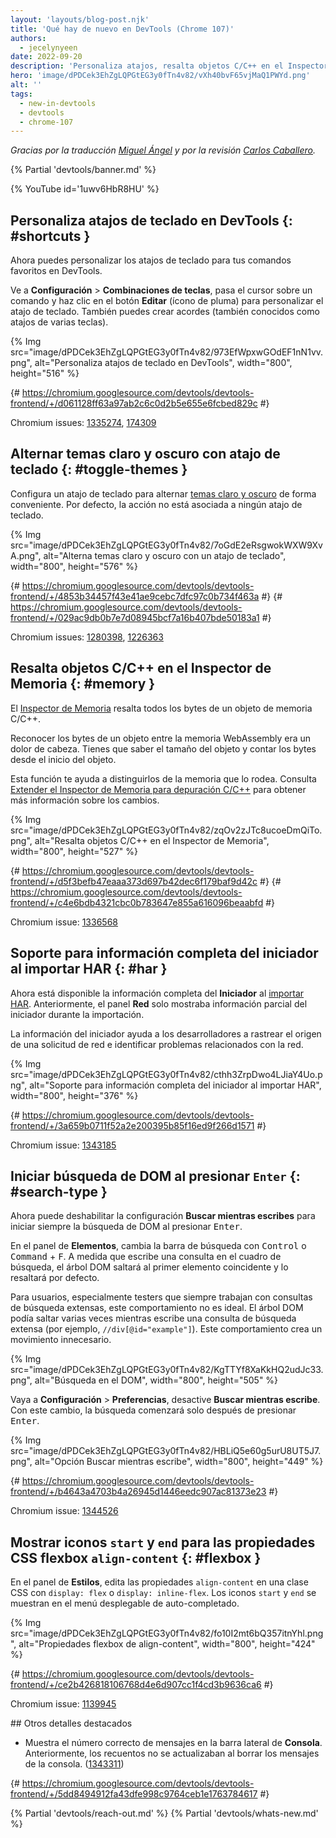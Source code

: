 ```yaml
---
layout: 'layouts/blog-post.njk'
title: 'Qué hay de nuevo en DevTools (Chrome 107)'
authors:
  - jecelynyeen
date: 2022-09-20
description: 'Personaliza atajos, resalta objetos C/C++ en el Inspector de Memoria y más.'
hero: 'image/dPDCek3EhZgLQPGtEG3y0fTn4v82/vXh40bvF65vjMaQ1PWYd.png'
alt: ''
tags:
  - new-in-devtools
  - devtools
  - chrome-107
---
```


*Gracias  por la traducción [Miguel Ángel](https://midu.dev) y por la revisión [Carlos Caballero](https://carloscaballero.io).*

{% Partial 'devtools/banner.md' %}

{% YouTube id='1uwv6HbR8HU' %}

<!-- Content starts here -->

<!-- ## Customize keyboard shortcuts in DevTools {: #shortcuts } -->
## Personaliza atajos de teclado en DevTools {: #shortcuts }

<!-- You can now customize keyboard shortcuts for your favorite commands in DevTools. -->
Ahora puedes personalizar los atajos de teclado para tus comandos favoritos en DevTools.

<!-- Go to **Settings** > **Shortcuts**, hover over a command and click the **Edit** button (pen icon) to customize the keyboard shortcut. You can create chords (a.k.a multi-key press shortcuts) as well.  -->
Ve a **Configuración** > **Combinaciones de teclas**, pasa el cursor sobre un comando y haz clic en el botón **Editar** (ícono de pluma) para personalizar el atajo de teclado. También puedes crear acordes (también conocidos como atajos de varias teclas).

{% Img src="image/dPDCek3EhZgLQPGtEG3y0fTn4v82/973EfWpxwGOdEF1nN1vv.png", alt="Personaliza atajos de teclado en DevTools", width="800", height="516" %}

{# https://chromium.googlesource.com/devtools/devtools-frontend/+/d061128ff63a97ab2c6c0d2b5e655e6fcbed829c #}

Chromium issues: [1335274](https://crbug.com/1335274), [174309](https://crbug.com/174309)


<!-- ## Toggle light and dark themes with keyboard shortcut {: #toggle-themes } -->
## Alternar temas claro y oscuro con atajo de teclado {: #toggle-themes }

<!-- Configure a keyboard shortcut to toggle [light and dark themes](/docs/devtools/rendering/emulate-css/#emulate-css-media-feature-prefers-color-scheme) conveniently. By default, the action doesn’t map to any keyboard shortcut. -->
Configura un atajo de teclado para alternar [temas claro y oscuro](/docs/devtools/rendering/emulate-css/#emulate-css-media-feature-prefers-color-scheme) de forma conveniente. Por defecto, la acción no está asociada a ningún atajo de teclado.

{% Img src="image/dPDCek3EhZgLQPGtEG3y0fTn4v82/7oGdE2eRsgwokWXW9XvA.png", alt="Alterna temas claro y oscuro con un atajo de teclado", width="800", height="576" %}

{# https://chromium.googlesource.com/devtools/devtools-frontend/+/4853b34457f43e41ae9cebc7dfc97c0b734f463a #}
{# https://chromium.googlesource.com/devtools/devtools-frontend/+/029ac9db0b7e7d08945bcf7a16b407bde50183a1 #}

Chromium issues: [1280398](https://crbug.com/1280398), [1226363](https://crbug.com/1226363)

<!-- ## Highlight C/C++ objects in the Memory Inspector {: #memory } -->
## Resalta objetos C/C++ en el Inspector de Memoria {: #memory }

<!-- The [Memory Inspector](/docs/devtools/memory-inspector/) highlights all the bytes of a C/C++ memory object. -->
El [Inspector de Memoria](/docs/devtools/memory-inspector/) resalta todos los bytes de un objeto de memoria C/C++.

<!-- Recognizing an object’s bytes among the surrounding WebAssembly memory was a pain point. You have to know the object’s size and count bytes from the object’s start. -->
Reconocer los bytes de un objeto entre la memoria WebAssembly era un dolor de cabeza. Tienes que saber el tamaño del objeto y contar los bytes desde el inicio del objeto.

<!-- With this feature,  it helps you tell them apart from the surrounding memory. See [Extending the Memory Inspector for C/C++ debugging](/blog/memory-inspector-extended-cpp/) to learn more about the changes. -->
Esta función te ayuda a distinguirlos de la memoria que lo rodea. Consulta [Extender el Inspector de Memoria para depuración C/C++](/blog/memory-inspector-extended-cpp/) para obtener más información sobre los cambios.

{% Img src="image/dPDCek3EhZgLQPGtEG3y0fTn4v82/zqOv2zJTc8ucoeDmQiTo.png", alt="Resalta objetos C/C++ en el Inspector de Memoria", width="800", height="527" %}

{# https://chromium.googlesource.com/devtools/devtools-frontend/+/d5f3befb47eaaa373d697b42dec6f179baf9d42c #}
{# https://chromium.googlesource.com/devtools/devtools-frontend/+/c4e6bdb4321cbc0b783647e855a616096beaabfd #}

Chromium issue: [1336568](https://crbug.com/1336568)


<!-- ## Support full initiator information for HAR import {: #har } -->
## Soporte para información completa del iniciador al importar HAR {: #har }

<!-- Full **Initiator** information is available now for [HAR import](/docs/devtools/network/reference/#save-as-har). Previously, the **Network** panel only shows partial initiator information during import. -->
Ahora está disponible la información completa del **Iniciador** al [importar HAR](/docs/devtools/network/reference/#save-as-har). Anteriormente, el panel **Red** solo mostraba información parcial del iniciador durante la importación.

<!-- The initiator information helps developers to trace the origin of a network request and identify network-related issues.  -->
La información del iniciador ayuda a los desarrolladores a rastrear el origen de una solicitud de red e identificar problemas relacionados con la red.

{% Img src="image/dPDCek3EhZgLQPGtEG3y0fTn4v82/cthh3ZrpDwo4LJiaY4Uo.png", alt="Soporte para información completa del iniciador al importar HAR", width="800", height="376" %}

{# https://chromium.googlesource.com/devtools/devtools-frontend/+/3a659b0711f52a2e200395b85f16ed9f266d1571 #}

Chromium issue: [1343185](https://crbug.com/1343185)

<!-- ## Start DOM search after pressing `Enter` {: #search-type } -->
## Iniciar búsqueda de DOM al presionar `Enter` {: #search-type }

<!-- You can now disable the **Search as you type** setting to always start DOM search after pressing <kbd>Enter</kbd>.  -->
Ahora puede deshabilitar la configuración **Buscar mientras escribes** para iniciar siempre la búsqueda de DOM al presionar <kbd>Enter</kbd>.

<!-- In the **Elements** panel, toggle the search bar with <kbd>Control</kbd> or <kbd>Command</kbd> + <kbd>F</kbd>. As you type a query in the search textbox, the DOM tree will jump to the first matching element and highlight it by default.  -->
En el panel de **Elementos**, cambia la barra de búsqueda con <kbd>Control</kbd> o <kbd>Command</kbd> + <kbd>F</kbd>. A medida que escribe una consulta en el cuadro de búsqueda, el árbol DOM saltará al primer elemento coincidente y lo resaltará por defecto.

<!-- For users, especially testers who always work with lengthy search queries, this behavior is not ideal. The DOM tree might jump multiple times as you type in a lengthy search query (e.g. `//div[@id="example"]`). This behavior creates unnecessary motion. -->

Para usuarios, especialmente testers que siempre trabajan con consultas de búsqueda extensas, este comportamiento no es ideal. El árbol DOM podía saltar varias veces mientras escribe una consulta de búsqueda extensa (por ejemplo, `//div[@id="example"]`). Este comportamiento crea un movimiento innecesario.

{% Img src="image/dPDCek3EhZgLQPGtEG3y0fTn4v82/KgTTYf8XaKkHQ2udJc33.png", alt="Búsqueda en el DOM", width="800", height="505" %}

<!-- Go to **Settings** > **Preferences**, disable **Search as you type**. With this change, the search will start only after you press <kbd>Enter</kbd>. -->
Vaya a **Configuración** > **Preferencias**, desactive **Buscar mientras escribe**. Con este cambio, la búsqueda comenzará solo después de presionar <kbd>Enter</kbd>.

{% Img src="image/dPDCek3EhZgLQPGtEG3y0fTn4v82/HBLiQ5e60g5urU8UT5J7.png", alt="Opción Buscar mientras escribe", width="800", height="449" %}

{# https://chromium.googlesource.com/devtools/devtools-frontend/+/b4643a4703b4a26945d1446eedc907ac81373e23 #}

Chromium issue: [1344526](https://crbug.com/1344526)


<!-- ## Display `start` and `end` icons for `align-content` CSS flexbox properties {: #flexbox } -->
## Mostrar iconos `start` y `end` para las propiedades CSS flexbox `align-content` {: #flexbox }

<!-- In the **Styles** pane, edit the `align-content` properties in a CSS class with `display: flex` or `display: inline-flex`. The `start` and `end` show in the auto-complete dropdown with icons. -->
En el panel de **Estilos**, edita las propiedades `align-content` en una clase CSS con `display: flex` o `display: inline-flex`. Los iconos `start` y `end` se muestran en el menú desplegable de auto-completado.

{% Img src="image/dPDCek3EhZgLQPGtEG3y0fTn4v82/fo10I2mt6bQ357itnYhl.png", alt="Propiedades flexbox de align-content", width="800", height="424" %}

{# https://chromium.googlesource.com/devtools/devtools-frontend/+/ce2b426818106768d4e6d907cc1f4cd3b9636ca6 #}

Chromium issue: [1139945](https://crbug.com/1139945)

<!-- ## Miscellaneous highlights {: #misc } -->
## Otros detalles destacados

<!-- - Display correct message counts in the **Console** sidebar. Previously, the counts didn't refresh when clearing console messages. ([1343311](https://crbug.com/1343311)) -->
- Muestra el número correcto de mensajes en la barra lateral de **Consola**. Anteriormente, los recuentos no se actualizaban al borrar los mensajes de la consola. ([1343311](https://crbug.com/1343311))

{# https://chromium.googlesource.com/devtools/devtools-frontend/+/5dd8494912fa43dfe998c9764ceb1e1763784617 #}


{% Partial 'devtools/reach-out.md' %}
{% Partial 'devtools/whats-new.md' %}
